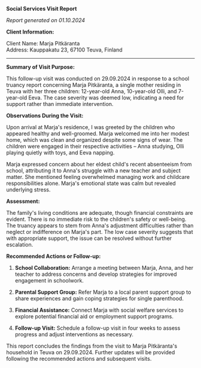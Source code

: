**Social Services Visit Report**

*Report generated on 01.10.2024*

**Client Information:**

Client Name: Marja Pitkäranta  
Address: Kauppakatu 23, 67100 Teuva, Finland

---

**Summary of Visit Purpose:**

This follow-up visit was conducted on 29.09.2024 in response to a school truancy report concerning Marja Pitkäranta, a single mother residing in Teuva with her three children: 12-year-old Anna, 10-year-old Olli, and 7-year-old Eeva. The case severity was deemed low, indicating a need for support rather than immediate intervention.

**Observations During the Visit:**

Upon arrival at Marja's residence, I was greeted by the children who appeared healthy and well-groomed. Marja welcomed me into her modest home, which was clean and organized despite some signs of wear. The children were engaged in their respective activities – Anna studying, Olli playing quietly with toys, and Eeva napping.

Marja expressed concern about her eldest child's recent absenteeism from school, attributing it to Anna's struggle with a new teacher and subject matter. She mentioned feeling overwhelmed managing work and childcare responsibilities alone. Marja's emotional state was calm but revealed underlying stress.

**Assessment:**

The family's living conditions are adequate, though financial constraints are evident. There is no immediate risk to the children's safety or well-being. The truancy appears to stem from Anna's adjustment difficulties rather than neglect or indifference on Marja's part. The low case severity suggests that with appropriate support, the issue can be resolved without further escalation.

**Recommended Actions or Follow-up:**

1. **School Collaboration:** Arrange a meeting between Marja, Anna, and her teacher to address concerns and develop strategies for improved engagement in schoolwork.
   
2. **Parental Support Group:** Refer Marja to a local parent support group to share experiences and gain coping strategies for single parenthood.

3. **Financial Assistance:** Connect Marja with social welfare services to explore potential financial aid or employment support programs.

4. **Follow-up Visit:** Schedule a follow-up visit in four weeks to assess progress and adjust interventions as necessary.

This report concludes the findings from the visit to Marja Pitkäranta's household in Teuva on 29.09.2024. Further updates will be provided following the recommended actions and subsequent visits.